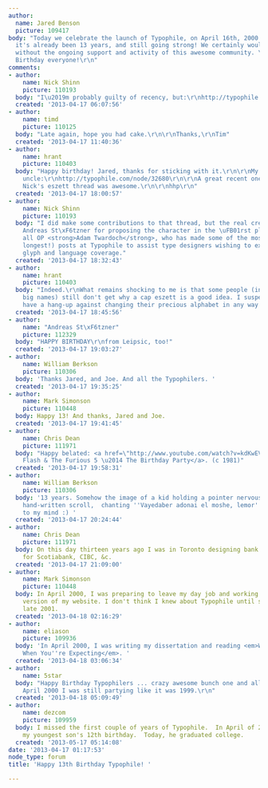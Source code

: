 ```yaml
---
author:
  name: Jared Benson
  picture: 109417
body: "Today we celebrate the launch of Typophile, on April 16th, 2000. Hard to believe
  it's already been 13 years, and still going strong! We certainly wouldn't be here
  without the ongoing support and activity of this awesome community. \r\n\r\nHappy
  Birthday everyone!\r\n"
comments:
- author:
    name: Nick Shinn
    picture: 110193
  body: "I\u2019m probably guilty of recency, but:\r\nhttp://typophile.com/node/40439\r\nhttp://typophile.com/node/33647\r\nhttp://typophile.com/node/64759"
  created: '2013-04-17 06:07:56'
- author:
    name: timd
    picture: 110125
  body: "Late again, hope you had cake.\r\n\r\nThanks,\r\nTim"
  created: '2013-04-17 11:40:36'
- author:
    name: hrant
    picture: 110403
  body: "Happy birthday! Jared, thanks for sticking with it.\r\n\r\nMy favorite crazy
    uncle:\r\nhttp://typophile.com/node/32680\r\n\r\nA great recent one:\r\nhttp://typophile.com/node/101331\r\n\r\nAnd
    Nick's eszett thread was awesome.\r\n\r\nhhp\r\n"
  created: '2013-04-17 18:00:57'
- author:
    name: Nick Shinn
    picture: 110193
  body: "I did make some contributions to that thread, but the real credit goes to
    Andreas St\xF6tzner for proposing the character in the \uFB01rst place and above
    all OP <strong>Adam Twardoch</strong>, who has made some of the most useful (and
    longest!) posts at Typophile to assist type designers wishing to expand their
    glyph and language coverage."
  created: '2013-04-17 18:32:43'
- author:
    name: hrant
    picture: 110403
  body: "Indeed.\r\nWhat remains shocking to me is that some people (including some
    big names) still don't get why a cap eszett is a good idea. I suspect they just
    have a hang-up against changing their precious alphabet in any way at all.\r\n\r\nhhp\r\n"
  created: '2013-04-17 18:45:56'
- author:
    name: "Andreas St\xF6tzner"
    picture: 112329
  body: "HAPPY BIRTHDAY\r\nfrom Leipsic, too!"
  created: '2013-04-17 19:03:27'
- author:
    name: William Berkson
    picture: 110306
  body: 'Thanks Jared, and Joe. And all the Typophilers. '
  created: '2013-04-17 19:35:25'
- author:
    name: Mark Simonson
    picture: 110448
  body: Happy 13! And thanks, Jared and Joe.
  created: '2013-04-17 19:41:45'
- author:
    name: Chris Dean
    picture: 111971
  body: "Happy belated: <a href=\"http://www.youtube.com/watch?v=kdKwEVT1_9U\">Grandmaster
    Flash & The Furious 5 \u2014 The Birthday Party</a>. (c 1981)"
  created: '2013-04-17 19:58:31'
- author:
    name: William Berkson
    picture: 110306
  body: '13 years. Somehow the image of a kid holding a pointer nervously above a
    hand-written scroll,  chanting ''Vayedaber adonai el moshe, lemor'' comes irresistibly
    to my mind :) '
  created: '2013-04-17 20:24:44'
- author:
    name: Chris Dean
    picture: 111971
  body: On this day thirteen years ago I was in Toronto designing bank statements
    for Scotiabank, CIBC, &c.
  created: '2013-04-17 21:09:00'
- author:
    name: Mark Simonson
    picture: 110448
  body: In April 2000, I was preparing to leave my day job and working on the first
    version of my website. I don't think I knew about Typophile until sometime in
    late 2001.
  created: '2013-04-18 02:16:29'
- author:
    name: eliason
    picture: 109936
  body: 'In April 2000, I was writing my dissertation and reading <em>What to Expect
    When You''re Expecting</em>. '
  created: '2013-04-18 03:06:34'
- author:
    name: 5star
  body: "Happy Birthday Typophilers ... crazy awesome bunch one and all!!!\r\n\r\nIn
    April 2000 I was still partying like it was 1999.\r\n"
  created: '2013-04-18 05:09:49'
- author:
    name: dezcom
    picture: 109959
  body: I missed the first couple of years of Typophile.  In April of 2000, I was  celebrating
    my youngest son's 12th birthday.  Today, he graduated college.
  created: '2013-05-17 05:14:08'
date: '2013-04-17 01:17:53'
node_type: forum
title: 'Happy 13th Birthday Typophile! '

---
```


